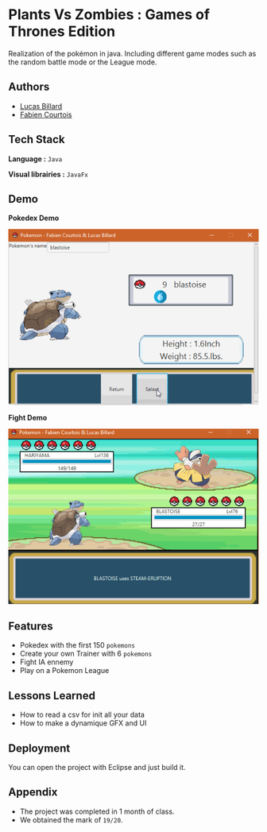 
# Plants Vs Zombies : Games of Thrones Edition

Realization of the pokémon in java. Including different game modes such as the random battle mode or the League mode.






## Authors

- [Lucas Billard](https://www.github.com/Azuki)
- [Fabien Courtois](https://www.github.com/Fabinours)

  
## Tech Stack

**Language :** `Java`

**Visual librairies :** `JavaFx`




  
## Demo
**Pokedex Demo**

![DemoPokedex](https://github.com/Azukiro/Pokemon/blob/main/pokedex.gif?raw=True)

**Fight Demo**

![DemoFight](https://github.com/Azukiro/Pokemon/blob/main/pokemonfight.gif?raw=True  "Demo of fight")

  
## Features

- Pokedex with the first 150 `pokemons`
- Create your own Trainer with 6 `pokemons`
- Fight IA ennemy
- Play on a Pokemon League

  
## Lessons Learned

- How to read a csv for init all your data
- How to make a dynamique GFX and UI

  
## Deployment

You can open the project with Eclipse and just build it.

  
## Appendix
- The project was completed in 1 month of class.
- We obtained the mark of `19/20`. 

  

